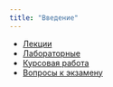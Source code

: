 ```yaml
---
title: "Введение"
---
```


- [Лекции](lecture)
- [Лабораторные](labs)
- [Курсовая работа](coursework)
- [Вопросы к экзамену](exam)

